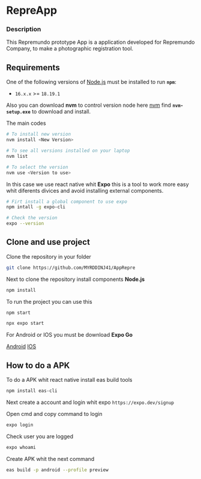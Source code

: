 
# RepreApp

### Description

This Repremundo prototype App is a application developed for Repremundo Company, to make a photographic registration tool.

## Requirements 

One of the following versions of [Node.js](https://nodejs.org/en/download) must be installed to run **`npm`**:

* `16.x.x` >= `18.19.1`

Also you can download **nvm** to control version node here [nvm](https://github.com/coreybutler/nvm-windows/releases) find **`nvm-setup.exe`** to download and install.

The main codes

```bash
# To install new version
nvm install <New Version>

# To see all versions installed on your laptop
nvm list 

# To select the version
nvm use <Version to use>
```

In this case we use react native whit **Expo** this is a tool to work more easy whit diferents divices and avoid installing external components.

```bash
# Firt install a global component to use expo
npm intall -g expo-cli

# Check the version
expo --version
```
## Clone and use project

Clone the repository in your folder

```bash
git clone https://github.com/MYRDDINJ41/AppRepre
```

Next to clone the repository install components **Node.js**

```bash
npm install
```

To run the project you can use this

```bash
npm start

npx expo start 
```

For Android or IOS you must be download **Expo Go**

[Android](https://play.google.com/store/search?q=expo%20go&c=apps&hl=en&gl=US)
[IOS](https://apps.apple.com/us/app/expo-go/id982107779)

## How to do a APK

To do a APK whit react native install eas build tools

```bash
npm install eas-cli
```

Next create a account and login whit expo
`https://expo.dev/signup`

Open cmd and copy command to login
```bash
expo login
```
Check user you are logged 
```bash
expo whoami
```
Create APK whit the next command
```bash
eas build -p android --profile preview
```